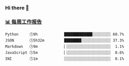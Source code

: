 ### Hi there 👋

<!-- waka-box start -->
### <a href="https://gist.github.com/b3f90cfdb958d2401b019f821c34c859" target="_blank">📊 每周工作报告</a>
```text
Python     🕓9h            ████████████▊░░░░░░░░ 60.7%
JSON       🕓5h32m         ███████▊░░░░░░░░░░░░░ 37.3%
Markdown   🕓9m            ▏░░░░░░░░░░░░░░░░░░░░  1.1%
JavaScript 🕓5m            ▏░░░░░░░░░░░░░░░░░░░░  0.6%
INI        🕓1m            ░░░░░░░░░░░░░░░░░░░░░  0.1%
```
<!-- waka-box end -->

<!--
**yiningv/yiningv** is a ✨ _special_ ✨ repository because its `README.md` (this file) appears on your GitHub profile.
Here are some ideas to get you started:
- 🔭 I’m currently working on ...
- 🌱 I’m currently learning ...
- 👯 I’m looking to collaborate on ...
- 🤔 I’m looking for help with ...
- 💬 Ask me about ...
- 📫 How to reach me: ...
- 😄 Pronouns: ...
- ⚡ Fun fact: ...
-->
